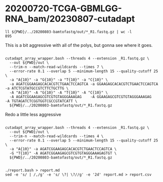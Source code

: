 
#	20200720-TCGA-GBMLGG-RNA_bam/20230807-cutadapt


```
ll ${PWD}/../20200803-bamtofastq/out/*_R1.fastq.gz | wc -l
895
```


This is a bit aggressive with all of the polys, but gonna see where it goes.


```

cutadapt_array_wrapper.bash --threads 4 --extension _R1.fastq.gz \
  --out ${PWD}/out \
  --trim-n --match-read-wildcards --times 7 \
  --error-rate 0.1 --overlap 5 --minimum-length 15 --quality-cutoff 25 \
  -a "A{10}" -a "G{10}" -a "T{10}" -a "C{10}" \
  -a AGATCGGAAGAGCACACGTCTGAACTCCAGTCA -a GGAAGAGCACACGTCTGAACTCCAGTCA -a ATCTCGTATGCCGTCTTCTGCTTG \
  -A "A{10}" -A "G{10}" -A "T{10}" -A "C{10}" \
  -A AGATCGGAAGAGCGTCGTGTAGGGAAAGAG    -A GGAAGAGCGTCGTGTAGGGAAAGAG    -A TGTAGATCTCGGTGGTCGCCGTATCATT \
  ${PWD}/../20200803-bamtofastq/out/*_R1.fastq.gz

```

Redo a little less aggressive


```

cutadapt_array_wrapper.bash --threads 4 --extension _R1.fastq.gz \
  --out ${PWD}/out \
  --trim-n --match-read-wildcards --times 4 \
  --error-rate 0.1 --overlap 5 --minimum-length 15 --quality-cutoff 25 \
  -a "A{10}" -a AGATCGGAAGAGCACACGTCTGAACTCCAGTCA \
  -G "T{10}" -A AGATCGGAAGAGCGTCGTGTAGGGAAAGAGTGT \
  ${PWD}/../20200803-bamtofastq/out/*_R1.fastq.gz

```



```

./report.bash > report.md
sed -e 's/ | /,/g' -e 's/ \?| \?//g' -e '2d' report.md > report.csv

```
